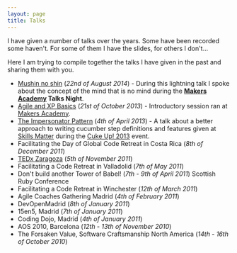 ```yaml
---
layout: page
title: Talks
---
```


I have given a number of talks over the years. Some have been recorded some haven't. For some of them I have the slides, for others I don't...

Here I am trying to compile together the talks I have given in the past and sharing them with you.

- [Mushin no shin](/talks/mushin-no-shin/index.html) (_22nd of August 2014_) - During this lightning talk I spoke about the concept of the mind that is no mind during the **[Makers Academy](http://makersacademy.com) Talks Night**.
- [Agile and XP Basics](https://speakerdeck.com/ecomba/agile-and-xp-basics) (_21st of October 2013_) - Introductory session ran at [Makers Academy](http://makersacademy.com).
- [The Impersonator Pattern](https://speakerdeck.com/ecomba/the-impersonator-pattern) (_4th of April 2013_) - A talk about a better approach to writing cucumber step definitions and features given at [Skills Matter](https://skillsmatter.com) during the [Cuke Up! 2013](https://skillsmatter.com/conferences/1367-cukeup-2013) event.
- Facilitating the Day of Global Code Retreat in Costa Rica (_8th of December 2011_)
- [TEDx Zaragoza](http://www.tedxzaragoza.com/) (_5th of November 2011_)
- Facilitating a Code Retreat in Valladolid (_7th of May 2011_)
- Don't build another Tower of Babel! (_7th - 9th of April 2011_) Scottish Ruby Conference
- Facilitating a Code Retreat in Winchester (_12th of March 2011_)
- Agile Coaches Gathering Madrid (_4th of February 2011_)
- DevOpenMadrid (_8th of January 2011_)
- 15en5, Madrid (_7th of January 2011_)
- Coding Dojo, Madrid (_4th of January 2011_)
- AOS 2010, Barcelona (_12th - 13th of November 2010_)
- The Forsaken Value, Software Craftsmanship North America (_14th - 16th of October 2010_)